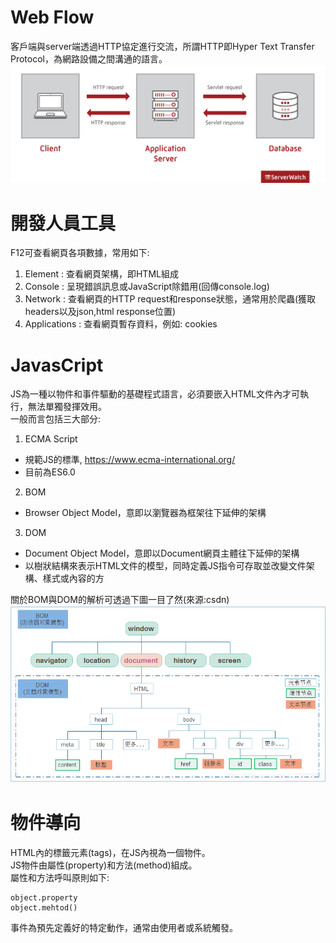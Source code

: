 # Web Flow
客戶端與server端透過HTTP協定進行交流，所謂HTTP即Hyper Text Transfer Protocol，為網路設備之間溝通的語言。  
![Image](https://github.com/EnasVen/JavaScript/blob/main/Web_App_Flow.png)  

# 開發人員工具
F12可查看網頁各項數據，常用如下:  
1. Element : 查看網頁架構，即HTML組成
2. Console : 呈現錯誤訊息或JavaScript除錯用(回傳console.log) 
3. Network : 查看網頁的HTTP request和response狀態，通常用於爬蟲(獲取headers以及json,html response位置)
4. Applications : 查看網頁暫存資料，例如: cookies

# JavasCript
JS為一種以物件和事件驅動的基礎程式語言，必須要嵌入HTML文件內才可執行，無法單獨發揮效用。  
一般而言包括三大部分:
1. ECMA Script
  - 規範JS的標準, https://www.ecma-international.org/
  - 目前為ES6.0
2. BOM
  - Browser Object Model，意即以瀏覽器為框架往下延伸的架構
3. DOM
  - Document Object Model，意即以Document網頁主體往下延伸的架構
  - 以樹狀結構來表示HTML文件的模型，同時定義JS指令可存取並改變文件架構、樣式或內容的方

關於BOM與DOM的解析可透過下圖一目了然(來源:csdn)  
![Image](https://github.com/EnasVen/JavaScript/blob/main/BOM_DOM.png)  

# 物件導向
HTML內的標籤元素(tags)，在JS內視為一個物件。  
JS物件由屬性(property)和方法(method)組成。  
屬性和方法呼叫原則如下:
```
object.property
object.mehtod()
```
事件為預先定義好的特定動作，通常由使用者或系統觸發。  

